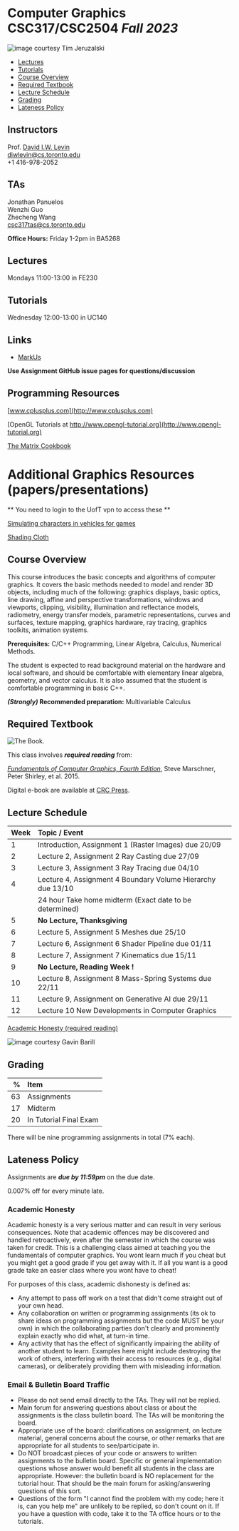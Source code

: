 # Computer Graphics CSC317/CSC2504 _Fall 2023_

![_image courtesy Tim Jeruzalski_](images/bunny-rigid-body.gif)

- [Lectures](#Lectures)
- [Tutorials](#Tutorials)
- [Course Overview](#courseoverview)
- [Required Textbook](#requiredtextbook)
- [Lecture Schedule](#lectureschedule)
- [Grading](#grading)
- [Lateness Policy](#latenesspolicy)

## Instructors
Prof. [David I.W. Levin](http://www.cs.toronto.edu/~diwlevin/)  
diwlevin@cs.toronto.edu   
+1 416-978-2052  

## TAs
Jonathan Panuelos  
Wenzhi Guo  
Zhecheng Wang  
csc317tas@cs.toronto.edu

**Office Hours:** Friday 1-2pm in BA5268

## Lectures
Mondays 11:00-13:00 in FE230 

## Tutorials
Wednesday 12:00-13:00 in UC140

## Links

- [MarkUs](https://markus317.teach.cs.toronto.edu/2023-09)

**Use Assignment GitHub issue pages for questions/discussion**

## Programming Resources 

[www.cplusplus.com](http://www.cplusplus.com)

[OpenGL Tutorials at http://www.opengl-tutorial.org](http://www.opengl-tutorial.org)

[The Matrix Cookbook](https://www.math.uwaterloo.ca/~hwolkowi/matrixcookbook.pdf)

# Additional Graphics Resources (papers/presentations)

** You need to login to the UofT vpn to access these **

[Simulating characters in vehicles for games](https://dl.acm.org/doi/abs/10.1145/3084363.3085024)

[Shading Cloth](https://dl.acm.org/doi/abs/10.1145/3084363.3085024)


## Course Overview

This course introduces the basic concepts and algorithms of computer graphics.
It covers the basic methods needed to model and render 3D objects, including
much of the following: graphics displays, basic optics, line drawing, affine and
perspective transformations, windows and viewports, clipping, visibility,
illumination and reflectance models, radiometry, energy transfer models,
parametric representations, curves and surfaces, texture mapping, graphics
hardware, ray tracing, graphics toolkits, animation systems.

**Prerequisites:** C/C++ Programming, Linear Algebra, Calculus, Numerical
Methods.

The student is expected to read background material on the hardware and local
software, and should be comfortable with elementary linear algebra, geometry,
and vector calculus. It is also assumed that the student is comfortable
programming in basic C++.

**_(Strongly)_ Recommended preparation:** Multivariable Calculus

## Required Textbook

![The Book.](https://www.cs.cornell.edu/~srm/fcg4/K22616_cover-300.jpg)

This class involves  **_required reading_** from:

[_Fundamentals of Computer Graphics, Fourth
Edition_](https://www.cs.cornell.edu/~srm/fcg4/), Steve Marschner, Peter Shirley,
et al. 2015.

Digital e-book are available at [CRC
Press](https://www.crcpress.com/Fundamentals-of-Computer-Graphics-Fourth-Edition/Marschner-Shirley/p/book/9781482229394).


## Lecture Schedule

| Week | Topic / Event |
| ---- | :------------ |
| 1    | Introduction, Assignment 1 (Raster Images) due 20/09
| 2    | Lecture 2, Assignment 2  Ray Casting due 27/09
| 3    | Lecture 3, Assignment 3 Ray Tracing due 04/10
| 4    | Lecture 4, Assignment 4 Boundary Volume Hierarchy due 13/10
|      | 24 hour Take home midterm (Exact date to be determined)
| 5    | **No Lecture, Thanksgiving**
| 6    | Lecture 5, Assignment 5 Meshes due  25/10 
| 7    | Lecture 6, Assignment 6 Shader Pipeline due 01/11
| 8    | Lecture 7, Assignment 7 Kinematics due 15/11
| 9   | **No Lecture, Reading Week !**
| 10    | Lecture 8, Assignment 8 Mass-Spring Systems due   22/11
| 11   | Lecture 9, Assignment on Generative AI due 29/11
| 12   | Lecture 10 New Developments in Computer Graphics

[Academic Honesty (required reading)](#academichonesty)

![_image courtesy Gavin Barill_](images/gavin-barill-snowglobe.jpg)

## Grading

| % | Item |
| ----: | :-------------- |
|63| Assignments
|17| Midterm
|20| In Tutorial Final Exam

There will be nine programming assignments in total (7% each).

## Lateness Policy

Assignments are **_due by 11:59pm_** on the due date.

0.007% off for every minute late.

### Academic Honesty

Academic honesty is a very serious matter and can result in very serious
consequences. Note that academic offences may be discovered and handled
retroactively, even after the semester in which the course was taken for credit.
This is a challenging class aimed at teaching you the fundamentals of computer
graphics. You wont learn much if you cheat but you might get a good grade if you
get away with it. If all you want is a good grade take an easier class where you
wont have to cheat!

For purposes of this class, academic dishonesty is defined as:

- Any attempt to pass off work on a test that didn't come straight out of your
  own head.
- Any collaboration on written or programming assignments (its ok to share ideas
  on programming assignments but the code MUST be your own) in which the
  collaborating parties don't clearly and prominently explain exactly who did
  what, at turn-in time.
- Any activity that has the effect of significantly impairing the ability of
  another student to learn. Examples here might include destroying the work of
  others, interfering with their access to resources (e.g., digital cameras), or
  deliberately providing them with misleading information.

### Email & Bulletin Board Traffic

- Please do not send email directly to the TAs. They will not be replied.
- Main forum for answering questions about class or about the assignments is the
  class bulletin board. The TAs will be monitoring the board.
- Appropriate use of the board: clarifications on assignment, on lecture
  material, general concerns about the course, or other remarks that are
  appropriate for all students to see/participate in.
- Do NOT broadcast pieces of your code or answers to written assignments to the
  bulletin board. Specific or general implementation questions whose answer
  would benefit all students in the class are appropriate. However: the bulletin
  board is NO replacement for the tutorial hour. That should be the main forum
  for asking/answering questions of this sort.
- Questions of the form "I cannot find the problem with my code; here it is, can
  you help me" are unlikely to be replied, so don't count on it. If you have a
  question with code, take it to the TA office hours or to the tutorials.
